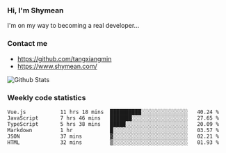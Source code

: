 ### Hi, I'm Shymean

I'm on my way to becoming a real developer...

### Contact me

- <https://github.com/tangxiangmin>
- <https://www.shymean.com/>

![Github Stats](https://github-readme-stats.vercel.app/api?username=tangxiangmin&show_icons=true&theme=dark)


###  Weekly code statistics

<!--START_SECTION:waka-->

```text
Vue.js           11 hrs 18 mins  ██████████░░░░░░░░░░░░░░░   40.24 %
JavaScript       7 hrs 46 mins   ███████░░░░░░░░░░░░░░░░░░   27.65 %
TypeScript       5 hrs 38 mins   █████░░░░░░░░░░░░░░░░░░░░   20.09 %
Markdown         1 hr            █░░░░░░░░░░░░░░░░░░░░░░░░   03.57 %
JSON             37 mins         ▓░░░░░░░░░░░░░░░░░░░░░░░░   02.21 %
HTML             32 mins         ▒░░░░░░░░░░░░░░░░░░░░░░░░   01.93 %
```

<!--END_SECTION:waka-->